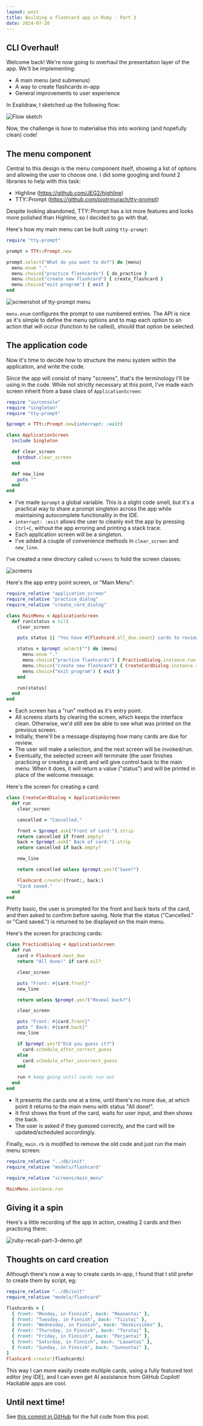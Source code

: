 ```yaml
---
layout: post
title: Building a flashcard app in Ruby - Part 3
date: 2024-07-20
---
```


## CLI Overhaul!

Welcome back! We're now going to overhaul the presentation layer of the app. We'll be implementing:
- A main menu (and submenus)
- A way to create flashcards in-app
- General improvements to user experience

In Exalidraw, I sketched up the following flow:

![Flow sketch](/assets/images/ruby-recall-flow-sketch.png)

Now, the challenge is how to materialise this into working (and hopefully clean) code!

## The menu component

Central to this design is the menu component itself, showing a list of options and allowing the user to choose one.
I did some googling and found 2 libraries to help with this task:
- Highline (https://github.com/JEG2/highline)
- TTY::Prompt (https://github.com/piotrmurach/tty-prompt)

Despite looking abandoned, TTY::Prompt has a lot more features and looks more polished than Highline, so I decided to go with that.

Here's how my main menu can be built using `tty-prompt`:

```ruby
require "tty-prompt"

prompt = TTY::Prompt.new   

prompt.select("What do you want to do?") do |menu|
  menu.enum "."
  menu.choice("practice flashcards") { do_practice }
  menu.choice("create new flashcard") { create_flashcard }
  menu.choice("exit program") { exit }
end
```

![screenshot of tty-prompt menu](/assets/images/ruby-recall-tty-prompt-select.png)

`menu.enum` configures the prompt to use numbered entries. The API is nice as it's simple to define the menu options and to map each option to an action that will occur (function to be called), should that option be selected.

## The application code

Now it's time to decide how to structure the menu system within the application, and write the code.

Since the app will consist of many "screens", that's the terminology I'll be using in the code. While not strictly necessary at this point, I've made each screen inherit from a base class of `ApplicationScreen`:

```ruby
require "io/console"
require "singleton"
require "tty-prompt"

$prompt = TTY::Prompt.new(interrupt: :exit)

class ApplicationScreen
  include Singleton

  def clear_screen
    $stdout.clear_screen
  end

  def new_line
    puts ""
  end
end
```

- I've made `$prompt` a global variable. This is a slight code smell, but it's a practical way to share a prompt singleton across the app while maintaining autocomplete functionality in the IDE.
- `interrupt: :exit` allows the user to cleanly exit the app by pressing `Ctrl+C`, without the app erroring and printing a stack trace.
- Each application screen will be a singleton.
- I've added a couple of convenience methods in `clear_screen` and `new_line`.

I've created a new directory called `screens` to hold the screen classes:

![screens](/assets/images/ruby-recall-screens.png)

Here's the app entry point screen, or "Main Menu":

```ruby
require_relative "application_screen"
require_relative "practice_dialog"
require_relative "create_card_dialog"

class MainMenu < ApplicationScreen
  def run(status = nil)
    clear_screen

    puts status || "You have #{Flashcard.all_due.count} cards to review."

    status = $prompt.select("") do |menu|
      menu.enum "."
      menu.choice("practice flashcards") { PracticeDialog.instance.run }
      menu.choice("create new flashcard") { CreateCardDialog.instance.run }
      menu.choice("exit program") { exit }
    end

    run(status)
  end
end
```

- Each screen has a "run" method as it's entry point.
- All screens starts by clearing the screen, which keeps the interface clean. Otherwise, we'd still see be able to see what was printed on the previous screen.
- Initially, there'll be a message displaying how many cards are due for review.
- The user will make a selection, and the next screen will be invoked/run.
- Eventually, the selected screen will terminate (the user finishes practicing or creating a card) and will give control back to the main menu. When it does, it will return a value ("status") and will be printed in place of the welcome message.

Here's the screen for creating a card:

```ruby
class CreateCardDialog < ApplicationScreen
  def run
    clear_screen

    cancelled = "Cancelled."

    front = $prompt.ask("Front of card:").strip
    return cancelled if front.empty?
    back = $prompt.ask(" Back of card:").strip
    return cancelled if back.empty?

    new_line

    return cancelled unless $prompt.yes?("Save?")

    Flashcard.create!(front:, back:)
    "Card saved."
  end
end
```

Pretty basic, the user is prompted for the front and back texts of the card, and then asked to confirm before saving. Note that the status ("Cancelled." or "Card saved.") is returned to be displayed on the main menu.

Here's the screen for practicing cards:

```ruby
class PracticeDialog < ApplicationScreen
  def run
    card = Flashcard.next_due
    return "All done!" if card.nil?

    clear_screen

    puts "Front: #{card.front}"
    new_line

    return unless $prompt.yes?("Reveal back?")

    clear_screen

    puts "Front: #{card.front}"
    puts " Back: #{card.back}"
    new_line

    if $prompt.yes?("Did you guess it?")
      card.schedule_after_correct_guess
    else
      card.schedule_after_incorrect_guess
    end

    run # keep going until cards run out
  end
end
```

- It presents the cards one at a time, until there's no more due, at which point it returns to the main menu with status "All done!".
- It first shows the front of the card, waits for user input, and then shows the back.
- The user is asked if they guessed correctly, and the card will be updated/scheduled accordingly.

Finally, `main.rb` is modified to remove the old code and just run the main menu screen:

```ruby
require_relative "../db/init"
require_relative "models/flashcard"

require_relative "screens/main_menu"

MainMenu.instance.run
```

## Giving it a spin

Here's a little recording of the app in action, creating 2 cards and then practicing them:

![ruby-recall-part-3-demo.gif](/assets/images/ruby-recall-part-3-demo.gif)

## Thoughts on card creation

Although there's now a way to create cards in-app, I found that I still prefer to create them by script, eg:

```ruby
require_relative "../db/init"
require_relative "models/flashcard"

flashcards = [
  { front: "Monday, in Finnish", back: "Maanantai" },
  { front: "Tuesday, in Finnish", back: "Tiistai" },
  { front: "Wednesday, in Finnish", back: "Keskiviikko" },
  { front: "Thursday, in Finnish", back: "Torstai" },
  { front: "Friday, in Finnish", back: "Perjantai" },
  { front: "Saturday, in Finnish", back: "Lauantai" },
  { front: "Sunday, in Finnish", back: "Sunnuntai" },
]
Flashcard.create!(flashcards)
```

This way I can more easily create multiple cards, using a fully featured text editor (my IDE), and I can even get AI assistance from GitHub Copilot! Hackable apps are cool.

## Until next time!

See [this commit in GitHub](https://github.com/shane-lamb/ruby-recall/commit/4039173170f4e6ed40a25012750c7c64f0f622fc) for the full code from this post.

